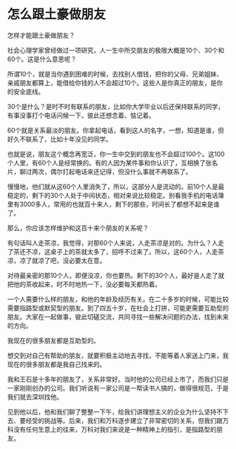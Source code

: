 # 怎么跟土豪做朋友

怎样才能跟土豪做朋友？ 

社会心理学家曾经做过一项研究，人一生中所交朋友的极限大概是10个、30个和60个。这是什么意思呢？ 

所谓10个，就是当你遇到困难的时候，去找别人借钱，把你的父母、兄弟姐妹、亲戚朋友都算上，能借给你钱的人不会超过10个。这些人是你真正的朋友，是你的安全底线。 

30个是什么？是时不时有联系的朋友，比如你大学毕业以后还保持联系的同学，有事没事打个电话问候一下，彼此还想念着、惦记着。 

60个就是关系最淡的朋友。你拿起电话，看到这人的名字，一想，知道是谁，但好久不联系了，比如十年没见的同学。 

也就是说，朋友这个概念再宽泛，你一生中交到的朋友也不会超过100个。这100个人里，有60个人是经常换的。有的人因为某件事和你认识了，互相换了张名片，聊过两次，偶尔打起电话来还记得，但没什么事就不再联系了。 

慢慢地，他们就从这60个人里消失了，所以，这部分人是流动的。前10个人是最稳定的，剩下的30个人处于中间状态，相对来说比较稳定。别看我手机的电话簿里有3000多人，常用的也就百十来人，剩下的那些，时间长了都想不起来是谁了。 

那么，你应该怎样维护和这百十来个朋友的关系呢？ 

有句话叫人走茶凉，我觉得，对那60个人来说，人走茶凉是对的。为什么？人走了茶还不凉，这桌子上的茶就太多了，招呼不过来了。所以，这60个人，人走茶凉，凉了就凉了吧，没必要太在意。 

对待最亲密的那10个人，即便没凉，你也要热。剩下的30个人，最好是人走了就把他的茶收起来，时不时地热一下，没必要每天都热着。 

一个人需要什么样的朋友，和他的年龄及经历有关。在二十多岁的时候，可能比较需要指路型或默契型的朋友。到了四五十岁，在社会上打拼，可能更需要互助型的朋友。大家在一起做事，彼此切磋交流，共同寻找一些解决问题的办法，找到未来的方向。 

我现在的很多朋友都是互助型的。 

想交到对自己有帮助的朋友，就要积极主动地去寻找，不能等着人家送上门来，我现在的很多朋友都是我自己找来的。 

我和王石是十多年的朋友了，关系非常好。当时他的公司已经上市了，而我们只是一家刚刚创办的公司。我们听说有一家公司是一帮读书人搞的，做得很规范，于是我们就去深圳找他。 

见到他以后，他和我们聊了整整一下午，给我们讲理想主义的企业为什么坚持不下去、要经受的挑战等。后来，我们和万科逐步建立了非常密切的关系，但我们跟万科没有任何生意上的往来，万科对我们来说是一种精神上的指引，是指路型的朋友。